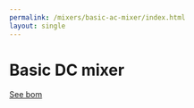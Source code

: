 ```yaml
---
permalink: /mixers/basic-ac-mixer/index.html
layout: single
---
```


# Basic DC mixer

[See bom](bom/ibom.html)
